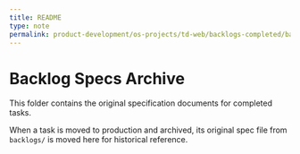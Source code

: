 ```yaml
---
title: README
type: note
permalink: product-development/os-projects/td-web/backlogs-completed/backlog-specs/README
---
```


# Backlog Specs Archive

This folder contains the original specification documents for completed tasks.

When a task is moved to production and archived, its original spec file from `backlogs/` is moved here for historical reference.